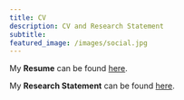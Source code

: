 ```yaml
---
title: CV
description: CV and Research Statement
subtitle:
featured_image: /images/social.jpg
---
```






My **Resume** can be found [here](/files/ResumeHao.pdf).

My **Research Statement** can be found [here](/files/ResearchStatementHao.pdf).